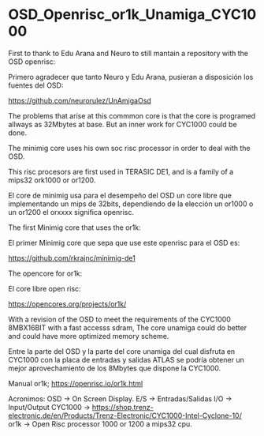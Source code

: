 # OSD_Openrisc_or1k_Unamiga_CYC1000

First to thank to Edu Arana and Neuro to still mantain a repository with the OSD openrisc:

Primero agradecer que tanto Neuro y Edu Arana, pusieran a disposición los fuentes del OSD:

https://github.com/neurorulez/UnAmigaOsd

The problems that arise at this commmon core is that the core is programed allways as 32Mbytes at base.
But an inner work for CYC1000 could be done.


The minimig core uses his own soc risc processor in order to deal with the OSD.

This risc procesors are first used in TERASIC DE1, and is a family of a mips32 ork1000 or or1200.

El core de minimig usa para el desempeño del OSD un core libre que implementando un mips de 32bits, dependiendo de la elección un or1000 o un or1200 el orxxxx significa openrisc.

The first Minimig core that uses the or1k:

El primer Minimig core que sepa que use este openrisc para el OSD es:

https://github.com/rkrajnc/minimig-de1


The opencore for or1k:

El core libre open risc:

https://opencores.org/projects/or1k/


With a revision of the OSD to meet the requirements of the CYC1000 8MBX16BIT with a fast accesss sdram, The core unamiga could do better and could have more optimized memory scheme.


Entre la parte del OSD y la parte del core unamiga del cual disfruta en CYC1000 con la placa de entradas y salidas ATLAS se podría obtener un mejor aprovechamiento de los 8Mbytes que dispone la CYC1000.

Manual or1k;
https://openrisc.io/or1k.html

Acronimos:
OSD -> On Screen Display.
E/S -> Entradas/Salidas
I/O -> Input/Output
CYC1000 -> https://shop.trenz-electronic.de/en/Products/Trenz-Electronic/CYC1000-Intel-Cyclone-10/
or1k -> Open Risc processor 1000 or 1200 a mips32 cpu.

